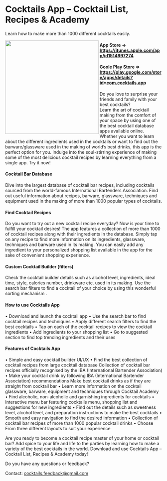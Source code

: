 # Cocktails App – Cocktail List, Recipes & Academy
Learn how to make more than 1000 different cocktails easily.


<img src="https://lh3.googleusercontent.com/V3IzsZB-U4qqECROhqAMC3RCER6o807PgRJfKnh533AUSy9TbQNG5_qv3eJW5gYwuneW=s300-rw" align="left" width="300" >

#### App Store -> https://itunes.apple.com/app/id1514997274

#### Goole Play Store => https://play.google.com/store/apps/details?id=com.cocktails.app

Do you love to surprise your friends and family with your best cocktails?<br/>
Learn the art of cocktail making from the comfort of your space by using one of the best cocktail database apps available online.<br/>
Whether you want to learn about the different ingredients used in the cocktails or want to find out the barware/glassware used in the making of world’s best drinks, this app is the perfect option for you. Indulge into the soul-stirring experience of making some of the most delicious cocktail recipes by learning everything from a single app. Try it now! 

#### Cocktail Bar Database  
Dive into the largest database of cocktail bar recipes, including cocktails sourced from the world-famous International Bartenders Association. Find out useful information about recipes, barware, glassware, techniques and equipment used in the making of more than 1000 popular types of cocktails.  

#### Find Cocktail Recipes
Do you want to try out a new cocktail recipe everyday? Now is your time to fulfill your cocktail desires! The app features a collection of more than 1000 of cocktail recipes along with their ingredients in the database. Simply tap on any recipe to find more information on its ingredients, glassware, techniques and barware used in its making. You can easily add any ingredient to your personalized shopping list available in the app for the sake of convenient shopping experience.

#### Custom Cocktail Builder (filters)
Check the cocktail builder details such as alcohol level, ingredients, ideal time, style, calories number, drinkware etc. used in its making. Use the search bar filters to find a cocktail of your choice by using this wonderful sorting mechanism .

#### How to use Cocktails App
• Download and launch the cocktail app
• Use the search bar to find cocktail recipes and techniques
• Apply different search filters to find the best cocktails
• Tap on each of the cocktail recipes to view the cocktail ingredients
• Add ingredients to your shopping list
• Go to suggested section to find top trending ingredients and their uses

#### Features of Cocktails App
• Simple and easy cocktail builder UI/UX
• Find the best collection of cocktail recipes from large cocktail database
Collection of cocktail bar recipes officially recognised by the IBA (International Bartender Association)
• Make your cocktail drink by following IBA (International Bartender Association) recommendations
Make best cocktail drinks as if they are straight from cocktail bar
• Learn more information on the cocktail glassware, barware, equipment and techniques through Cocktail Academy
• Find alcoholic, non-alcoholic and garnishing ingredients for cocktails
• Interactive menu bar featuring cocktails menu, shopping list and suggestions for new ingredients
• Find out the details such as sweetness level, alcohol level, and preparation instructions to make the best cocktails
• Smooth and easy navigation to find the desired information
• Collection of cocktail bar recipes of more than 1000 popular cocktail drinks
• Choose From three different layouts to suit your experience

Are you ready to become a cocktail recipe master of your home or cocktail bar? 
Add spice to your life and life to the parties by learning how to make a variety of the best cocktails in the world. Download and use Cocktails App – Cocktail List, Recipes & Academy today!


Do you have any questions or feedback?

Contact: cocktails.feedback@gmail.com
